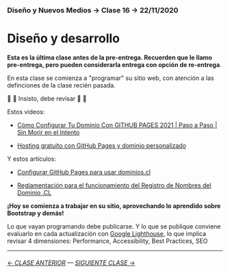 ### Diseño y Nuevos Medios → Clase 16 → 22/11/2020

# Diseño y desarrollo

**Esta es la última clase antes de la pre-entrega. Recuerden que le llamo pre-entrega, pero pueden considerarla entrega con opción de re-entrega**.

En esta clase se comienza a "programar" su sitio web, con atención a las definciones de la clase recién pasada.

:rotating_light: :rotating_light: Insisto, debe revisar :rotating_light: :rotating_light: 

Estos videos: 

- [Cómo Configurar Tu Dominio Con GITHUB PAGES 2021 | Paso a Paso | Sin Morir en el Intento](https://youtu.be/rD8KoCn_nJc)

- [Hosting gratuito con GitHub Pages y dominio personalizado](https://www.youtube.com/watch?v=nbUR1jzVI5g&t=328s)

Y estos artículos: 

- [Configurar GitHub Pages para usar dominios.cl](https://ggerena.medium.com/configurar-github-pages-para-usar-dominios-cl-13c1a644699f)

- [Reglamentación para el funcionamiento del Registro de Nombres del Dominio .CL](https://www.nic.cl/normativa/reglamentacion.html)

**¡Hoy se comienza a trabajar en su sitio, aprovechando lo aprendido sobre Bootstrap y demás!**

Lo que vayan programando debe publicarse. Y lo que se publique conviene evaluarlo en cada actualización con [Google Lighthouse](https://developers.google.com/web/tools/lighthouse?hl=es), lo que implica revisar 4 dimensiones: Performance, Accessibility, Best Practices, SEO

- - - - - - - 

###### [← CLASE ANTERIOR](https://github.com/profesorfaco/dno037-2023-2/tree/main/clase-15) — [SIGUIENTE CLASE →](https://github.com/profesorfaco/dno037-2023-2/tree/main/clase-17)
